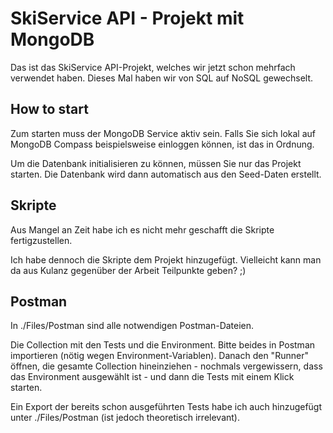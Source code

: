# SkiService API - Projekt mit MongoDB
Das ist das SkiService API-Projekt, welches wir jetzt schon mehrfach verwendet haben. Dieses Mal haben wir von SQL auf NoSQL gewechselt.

## How to start
Zum starten muss der MongoDB Service aktiv sein. Falls Sie sich lokal auf MongoDB Compass beispielsweise einloggen können, ist das in Ordnung.

Um die Datenbank initialisieren zu können, müssen Sie nur das Projekt starten. Die Datenbank wird dann automatisch aus den Seed-Daten erstellt.

## Skripte
Aus Mangel an Zeit habe ich es nicht mehr geschafft die Skripte fertigzustellen.

Ich habe dennoch die Skripte dem Projekt hinzugefügt. Vielleicht kann man da aus Kulanz gegenüber der Arbeit Teilpunkte geben? ;)

## Postman
In ./Files/Postman sind alle notwendigen Postman-Dateien.

Die Collection mit den Tests und die Environment. Bitte beides in Postman importieren (nötig wegen Environment-Variablen). Danach den "Runner" öffnen, die gesamte Collection hineinziehen - nochmals vergewissern, dass das Environment ausgewählt ist - und dann die Tests mit einem Klick starten.

Ein Export der bereits schon ausgeführten Tests habe ich auch hinzugefügt unter ./Files/Postman (ist jedoch theoretisch irrelevant).